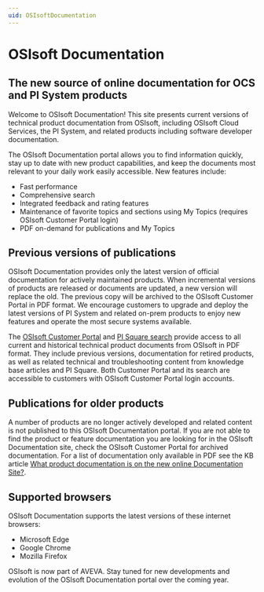```yaml
---
uid: OSIsoftDocumentation
---
```


# OSIsoft Documentation

## The new source of online documentation for OCS and PI System products

Welcome to OSIsoft Documentation! This site presents current versions of technical product documentation from OSIsoft, including OSIsoft Cloud Services, the PI System, and related products including software developer documentation.

The OSIsoft Documentation portal allows you to find information quickly, stay up to date with new product capabilities, and keep the documents most relevant to your daily work easily accessible. New features include:

* Fast performance
* Comprehensive search
* Integrated feedback and rating features
* Maintenance of favorite topics and sections using My Topics (requires OSIsoft Customer Portal login)
* PDF on-demand for publications and My Topics

## Previous versions of publications

OSIsoft Documentation provides only the latest version of official documentation for actively maintained products. When incremental versions of products are released or documents are updated, a new version will replace the old. The previous copy will be archived to the OSIsoft Customer Portal in PDF format. We encourage customers to upgrade and deploy the latest versions of PI System and related on-prem products to enjoy new features and operate the most secure systems available.

The [OSIsoft Customer Portal](https://my.osisoft.com/) and [PI Square search](https://pisquare.osisoft.com/s/global-search/%40uri#t=All&sort=relevancy) provide access to all current and historical technical product documents from OSIsoft in PDF format. They include previous versions, documentation for retired products, as well as related technical and troubleshooting content from knowledge base articles and PI Square. Both Customer Portal and its search are accessible to customers with OSIsoft Customer Portal login accounts.

## Publications for older products

A number of products are no longer actively developed and related content is not published to this OSIsoft Documentation portal. If you are not able to find the product or feature documentation you are looking for in the OSIsoft Documentation site, check the OSIsoft Customer Portal for archived documentation. For a list of documentation only available in PDF see the KB article [What product documentation is on the new online Documentation Site?](https://pisquare.osisoft.com/s/article/000035848).

## Supported browsers

OSIsoft Documentation supports the latest versions of these internet browsers:

* Microsoft Edge
* Google Chrome
* Mozilla Firefox

OSIsoft is now part of AVEVA. Stay tuned for new developments and evolution of the OSIsoft Documentation portal over the coming year.
